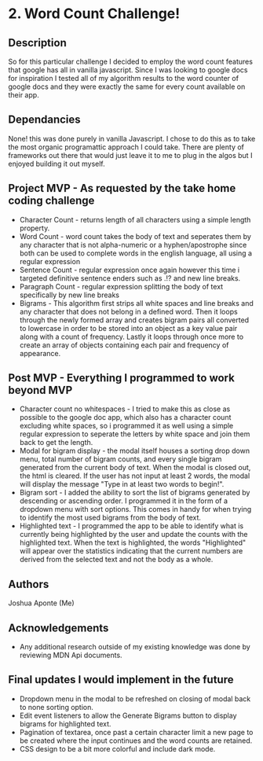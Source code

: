 # 2. Word Count Challenge!

## Description
So for this particular challenge I decided to employ the word count features that google has all in vanilla javascript. Since I was looking to google docs for inspiration I tested all of my algorithm results to the word counter of google docs and they were exactly the same for every count available on their app.

## Dependancies
None! this was done purely in vanilla Javascript. I chose to do this as to take the most organic programattic approach I could take. There are plenty of frameworks out there that would just leave it to me to plug in the algos but I enjoyed building it out myself.

## Project MVP - As requested by the take home coding challenge
* Character Count - returns length of all characters using a simple length property.
* Word Count - word count takes the body of text and seperates them by any character that is not alpha-numeric or a hyphen/apostrophe since both can be used to complete words in the english language, all using a regular expression
* Sentence Count - regular expression once again however this time i targeted definitive sentence enders such as .!? and new line breaks.
* Paragraph Count - regular expression splitting the body of text specifically by new line breaks
* Bigrams - This algorithm first strips all white spaces and line breaks and any character that does not belong in a defined word. Then it loops through the newly formed array and creates bigram pairs all converted to lowercase in order to be stored into an object as a key value pair along with a count of frequency. Lastly it loops through once more to create an array of objects containing each pair and frequency of appearance.

## Post MVP - Everything I programmed to work beyond MVP
* Character count no whitespaces - I tried to make this as close as possible to the google doc app, which also has a character count excluding white spaces, so i programmed it as well using a simple regular expression to seperate the letters by white space and join them back to get the length.
* Modal for bigram display - the modal itself houses a sorting drop down menu, total number of bigram counts, and every single bigram generated from the current body of text. When the modal is closed out, the html is cleared. If the user has not input at least 2 words, the modal will display the message "Type in at least two words to begin!".
* Bigram sort - I added the ability to sort the list of bigrams generated by descending or ascending order. I programmed it in the form of a dropdown menu with sort options. This comes in handy for when trying to identify the most used bigrams from the body of text.
* Highlighted text - I programmed the app to be able to identify what is currently being highlighted by the user and update the counts with the highlighted text. When the text is highlighted, the words "Highlighted" will appear over the statistics indicating that the current numbers are derived from the selected text and not the body as a whole.

## Authors
Joshua Aponte (Me)

## Acknowledgements
* Any additional research outside of my existing knowledge was done by reviewing MDN Api documents.

## Final updates I would implement in the future
* Dropdown menu in the modal to be refreshed on closing of modal back to none sorting option.
* Edit event listeners to allow the Generate Bigrams button to display bigrams for highlighted text.
* Pagination of textarea, once past a certain character limit a new page to be created where the input continues and the word counts are retained.
* CSS design to be a bit more colorful and include dark mode.
